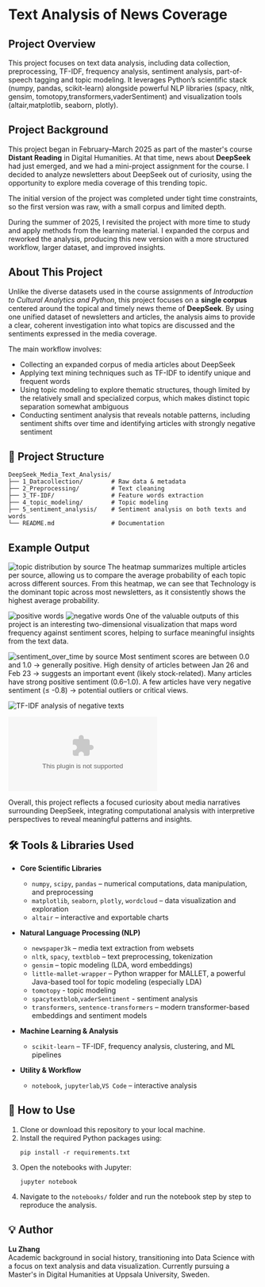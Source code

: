 # Text Analysis of News Coverage

## Project Overview

This project focuses on text data analysis, including data collection, preprocessing, TF-IDF, frequency analysis, sentiment analysis, part-of-speech tagging and topic modeling. It leverages Python’s scientific stack (numpy, pandas, scikit-learn) alongside powerful NLP libraries (spacy, nltk, gensim, tomotopy,transformers,vaderSentiment) and visualization tools (altair,matplotlib, seaborn, plotly).

## Project Background

This project began in February–March 2025 as part of the master's course **Distant Reading** in Digital Humanities. At that time, news about **DeepSeek** had just emerged, and we had a mini-project assignment for the course. I decided to analyze newsletters about DeepSeek out of curiosity, using the opportunity to explore media coverage of this trending topic.

The initial version of the project was completed under tight time constraints, so the first version was raw, with a small corpus and limited depth.

During the summer of 2025, I revisited the project with more time to study and apply methods from the learning material. I expanded the corpus and reworked the analysis, producing this new version with a more structured workflow, larger dataset, and improved insights.

## About This Project

Unlike the diverse datasets used in the course assignments of *Introduction to Cultural Analytics and Python*, this project focuses on a **single corpus** centered around the topical and timely news theme of **DeepSeek**. By using one unified dataset of newsletters and articles, the analysis aims to provide a clear, coherent investigation into what topics are discussed and the sentiments expressed in the media coverage.

The main workflow involves:

- Collecting an expanded corpus of media articles about DeepSeek
- Applying text mining techniques such as TF-IDF to identify unique and frequent words
- Using topic modeling to explore thematic structures, though limited by the relatively small and specialized corpus, which makes distinct topic separation somewhat ambiguous
- Conducting sentiment analysis that reveals notable patterns, including sentiment shifts over time and identifying articles with strongly negative sentiment
## 📁 Project Structure


```
DeepSeek_Media_Text_Analysis/
├── 1_Datacollection/        # Raw data & metadata
├── 2_Preprocessing/         # Text cleaning
├── 3_TF-IDF/                # Feature words extraction
├── 4_topic_modeling/        # Topic modeling
├── 5_sentiment_analysis/    # Sentiment analysis on both texts and words
└── README.md                # Documentation
```
## Example Output
![topic distribution by source](4_topic_modeling/visualizations/topic_distribution_by_source.png)
The heatmap summarizes multiple articles per source, allowing us to compare the average probability of each topic across different sources. From this heatmap, we can see that Technology is the dominant topic across most newsletters, as it consistently shows the highest average probability.

![positive words](5_Sentiment_Analysis/visualizations/positive_word_frequency_vs_sentiment.png)
![negative words](5_Sentiment_Analysis/visualizations/negative_word_frequency_vs_sentiment.png)
One of the valuable outputs of this project is an interesting two-dimensional visualization that maps word frequency against sentiment scores, helping to surface meaningful insights from the text data.

![sentiment_over_time by source](5_Sentiment_Analysis/visualizations/sentiment_over_time.png)
Most sentiment scores are between 0.0 and 1.0 → generally positive.
High density of articles between Jan 26 and Feb 23 → suggests an important event (likely stock-related).
Many articles have strong positive sentiment (0.6–1.0).
A few articles have very negative sentiment (≤ -0.8) → potential outliers or critical views.

![TF-IDF analysis of negative texts](5_Sentiment_Analysis/visualizations/TF-IDF_heatmap_negative_texts.png)

![POS nanlysis of negative texts](5_Sentiment_Analysis/outputs/top_adjectives_negative_texts.csv)

Overall, this project reflects a focused curiosity about media narratives surrounding DeepSeek, integrating computational analysis with interpretive perspectives to reveal meaningful patterns and insights.


## 🛠 Tools & Libraries Used

* **Core Scientific Libraries**

  * `numpy`, `scipy`, `pandas` – numerical computations, data manipulation, and preprocessing
  * `matplotlib`, `seaborn`, `plotly`, `wordcloud` – data visualization and exploration
  * `altair` – interactive and exportable charts

* **Natural Language Processing (NLP)**

  * `newspaper3k` – media text extraction from websets
  * `nltk`, `spacy`, `textblob` – text preprocessing, tokenization
  * `gensim` – topic modeling (LDA, word embeddings)
  * `little-mallet-wrapper` – Python wrapper for MALLET, a powerful Java-based tool for topic modeling (especially LDA)
  * `tomotopy` - topic modeling
  * `spacytextblob`,`vaderSentiment` - sentiment analysis
  * `transformers`, `sentence-transformers` – modern transformer-based embeddings and sentiment models

* **Machine Learning & Analysis**

  * `scikit-learn` – TF-IDF, frequency analysis, clustering, and ML pipelines

* **Utility & Workflow**

  * `notebook`, `jupyterlab`,`VS Code`  – interactive analysis
 

## 📌 How to Use

1. Clone or download this repository to your local machine.
2. Install the required Python packages using:
   ```
   pip install -r requirements.txt
   ```
3. Open the notebooks with Jupyter:
   ```
   jupyter notebook
   ```
4. Navigate to the `notebooks/` folder and run the notebook step by step to reproduce the analysis.

## 💡 Author

**Lu Zhang**  
Academic background in social history, transitioning into Data Science with a focus on text analysis and data visualization. Currently pursuing a Master's in Digital Humanities at Uppsala University, Sweden.
